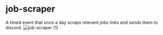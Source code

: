 # job-scraper
A timed event that once a day scraps relevant jobs links and sends them to discord.
![job-scraper (1)](https://github.com/austin1237/job-scraper/assets/1394341/39688936-66f2-4819-93bf-fcafb83930c4)
